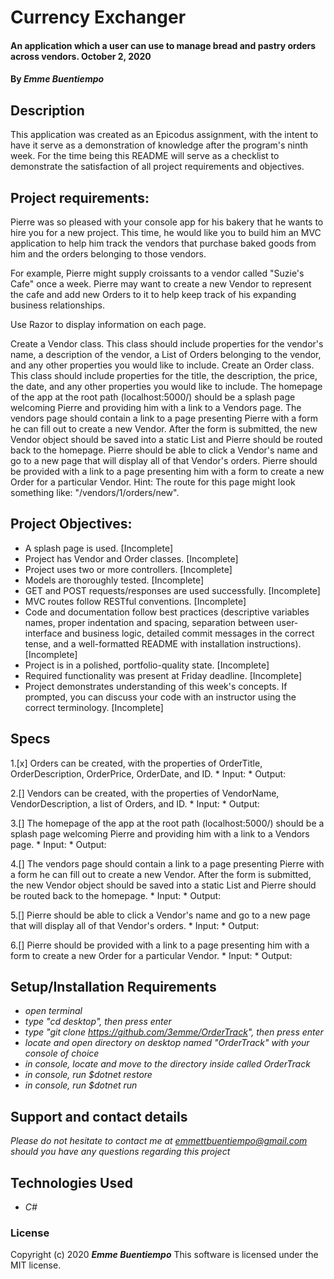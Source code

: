 # __Currency Exchanger__

#### __An application which a user can use to manage bread and pastry orders across vendors. October 2, 2020__

#### By _**Emme Buentiempo**_

## Description

This application was created as an Epicodus assignment, with the intent to have it serve as a demonstration of knowledge after the program's ninth week. For the time being this README will serve as a checklist to demonstrate the satisfaction of all project requirements and objectives. 

## Project requirements:

Pierre was so pleased with your console app for his bakery that he wants to hire you for a new project. This time, he would like you to build him an MVC application to help him track the vendors that purchase baked goods from him and the orders belonging to those vendors.

For example, Pierre might supply croissants to a vendor called "Suzie's Cafe" once a week. Pierre may want to create a new Vendor to represent the cafe and add new Orders to it to help keep track of his expanding business relationships.

Use Razor to display information on each page.

Create a Vendor class. This class should include properties for the vendor's name, a description of the vendor, a List of Orders belonging to the vendor, and any other properties you would like to include.
Create an Order class. This class should include properties for the title, the description, the price, the date, and any other properties you would like to include.
The homepage of the app at the root path (localhost:5000/) should be a splash page welcoming Pierre and providing him with a link to a Vendors page.
The vendors page should contain a link to a page presenting Pierre with a form he can fill out to create a new Vendor. After the form is submitted, the new Vendor object should be saved into a static List and Pierre should be routed back to the homepage.
Pierre should be able to click a Vendor's name and go to a new page that will display all of that Vendor's orders.
Pierre should be provided with a link to a page presenting him with a form to create a new Order for a particular Vendor. Hint: The route for this page might look something like: "/vendors/1/orders/new".

## Project Objectives:

  * A splash page is used. [Incomplete]
  * Project has Vendor and Order classes. [Incomplete]
  * Project uses two or more controllers. [Incomplete]
  * Models are thoroughly tested. [Incomplete]
  * GET and POST requests/responses are used successfully. [Incomplete]
  * MVC routes follow RESTful conventions. [Incomplete]
  * Code and documentation follow best practices (descriptive variables names, proper indentation and spacing, separation between user-interface and business logic, detailed commit messages in the correct tense, and a well-formatted README with installation instructions). [Incomplete]
  * Project is in a polished, portfolio-quality state. [Incomplete]
  * Required functionality was present at Friday deadline. [Incomplete]
  * Project demonstrates understanding of this week's concepts. If prompted, you can discuss your code with an instructor using the correct terminology. [Incomplete]

## Specs

  1.[x] Orders can be created, with the properties of OrderTitle, OrderDescription, OrderPrice, OrderDate, and ID.
    * Input:
    * Output:

  2.[] Vendors can be created, with the properties of VendorName, VendorDescription, a list of Orders, and ID.
    * Input:
    * Output:

  3.[] The homepage of the app at the root path (localhost:5000/) should be a splash page welcoming Pierre and providing him with a link to a Vendors page.
    * Input:
    * Output:

  4.[] The vendors page should contain a link to a page presenting Pierre with a form he can fill out to create a new Vendor. After the form is submitted, the new Vendor object should be saved into a static List and Pierre should be routed back to the homepage.
    * Input:
    * Output:

  5.[] Pierre should be able to click a Vendor's name and go to a new page that will display all of that Vendor's orders.
    * Input:
    * Output:

  6.[] Pierre should be provided with a link to a page presenting him with a form to create a new Order for a particular Vendor.
    * Input:
    * Output:

## Setup/Installation Requirements

* _open terminal_
* _type "cd desktop", then press enter_
* _type "git clone https://github.com/3emme/OrderTrack", then press enter_
* _locate and open directory on desktop named "OrderTrack" with your console of choice_
* _in console, locate and move to the directory inside called OrderTrack_
* _in console, run $dotnet restore_
* _in console, run $dotnet run_


## Support and contact details

_Please do not hesitate to contact me at emmettbuentiempo@gmail.com should you have any questions regarding this project_

## Technologies Used

* _C#_

### License

Copyright (c) 2020 **_Emme Buentiempo_**
This software is licensed under the MIT license.
